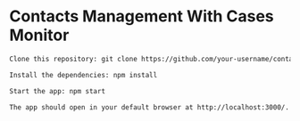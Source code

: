 # Contacts Management With Cases Monitor

```bash
Clone this repository: git clone https://github.com/your-username/contact-management-app.git

Install the dependencies: npm install

Start the app: npm start

The app should open in your default browser at http://localhost:3000/.

```
